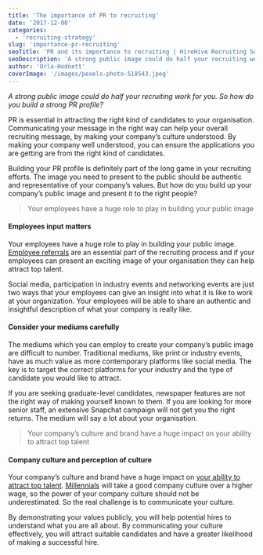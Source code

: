 ```yaml
---
title: 'The importance of PR to recruiting'
date: '2017-12-08'
categories:
  - 'recruiting-strategy'
slug: 'importance-pr-recruiting'
seoTitle: 'PR and its importance to recruiting | HireHive Recruiting Software'
seoDescription: 'A strong public image could do half your recruiting work for you. So how do you build a strong PR profile? HireHive is always here to help, read our tips!'
author: 'Orla-Hodnett'
coverImage: '/images/pexels-photo-518543.jpeg'
---
```


_A strong public image could do half your recruiting work for you. So how do you build a strong PR profile?_

PR is essential in attracting the right kind of candidates to your organisation. Communicating your message in the right way can help your overall recruiting message, by making your company’s culture understood. By making your company well understood, you can ensure the applications you are getting are from the right kind of candidates.

Building your PR profile is definitely part of the long game in your recruiting efforts. The image you need to present to the public should be authentic and representative of your company’s values. But how do you build up your company’s public image and present it to the right people?

> Your employees have a huge role to play in building your public image

#### Employees input matters

Your employees have a huge role to play in building your public image. [Employee referrals](https://hirehive.com/employee-referrals-team-can-help-you-grow/) are an essential part of the recruiting process and if your employees can present an exciting image of your organisation they can help attract top talent.

Social media, participation in industry events and networking events are just two ways that your employees can give an insight into what it is like to work at your organization. Your employees will be able to share an authentic and insightful description of what your company is really like.

#### Consider your mediums carefully

The mediums which you can employ to create your company’s public image are difficult to number. Traditional mediums, like print or industry events, have as much value as more contemporary platforms like social media. The key is to target the correct platforms for your industry and the type of candidate you would like to attract.

If you are seeking graduate-level candidates, newspaper features are not the right way of making yourself known to them. If you are looking for more senior staff, an extensive Snapchat campaign will not get you the right returns. The medium will say a lot about your organisation.

> Your company’s culture and brand have a huge impact on your ability to attract top talent

#### Company culture and perception of culture

Your company’s culture and brand have a huge impact on [your ability to attract top talent](https://hirehive.com/should-your-company-culture-change-your-approach-to-recruiting/). [Millennials](https://www.forbes.com/forbes/welcome/?toURL=https://www.forbes.com/sites/larryalton/2017/06/20/how-millennials-are-reshaping-whats-important-in-corporate-culture/&refURL=&referrer=#26d251f82dfb) will take a good company culture over a higher wage, so the power of your company culture should not be underestimated. So the real challenge is to communicate your culture.

By demonstrating your values publicly, you will help potential hires to understand what you are all about. By communicating your culture effectively, you will attract suitable candidates and have a greater likelihood of making a successful hire.
